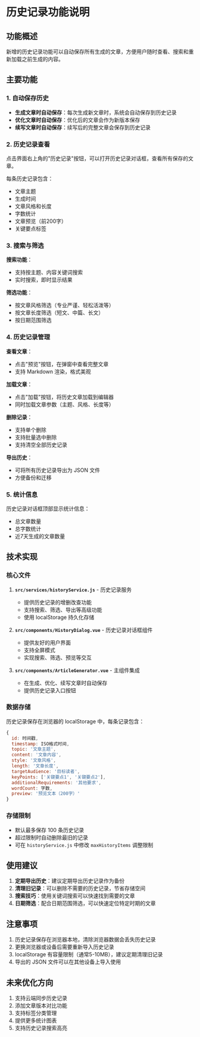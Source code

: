 # 历史记录功能说明

## 功能概述

新增的历史记录功能可以自动保存所有生成的文章，方便用户随时查看、搜索和重新加载之前生成的内容。

## 主要功能

### 1. 自动保存历史
- **生成文章时自动保存**：每次生成新文章时，系统会自动保存到历史记录
- **优化文章时自动保存**：优化后的文章会作为新版本保存
- **续写文章时自动保存**：续写后的完整文章会保存到历史记录

### 2. 历史记录查看
点击界面右上角的"历史记录"按钮，可以打开历史记录对话框，查看所有保存的文章。

每条历史记录包含：
- 文章主题
- 生成时间
- 文章风格和长度
- 字数统计
- 文章预览（前200字）
- 关键要点标签

### 3. 搜索与筛选

**搜索功能**：
- 支持按主题、内容关键词搜索
- 实时搜索，即时显示结果

**筛选功能**：
- 按文章风格筛选（专业严谨、轻松活泼等）
- 按文章长度筛选（短文、中篇、长文）
- 按日期范围筛选

### 4. 历史记录管理

**查看文章**：
- 点击"预览"按钮，在弹窗中查看完整文章
- 支持 Markdown 渲染，格式美观

**加载文章**：
- 点击"加载"按钮，将历史文章加载到编辑器
- 同时加载文章参数（主题、风格、长度等）

**删除记录**：
- 支持单个删除
- 支持批量选中删除
- 支持清空全部历史记录

**导出历史**：
- 可将所有历史记录导出为 JSON 文件
- 方便备份和迁移

### 5. 统计信息

历史记录对话框顶部显示统计信息：
- 总文章数量
- 总字数统计
- 近7天生成的文章数量

## 技术实现

### 核心文件

1. **`src/services/historyService.js`** - 历史记录服务
   - 提供历史记录的增删改查功能
   - 支持搜索、筛选、导出等高级功能
   - 使用 localStorage 持久化存储

2. **`src/components/HistoryDialog.vue`** - 历史记录对话框组件
   - 提供友好的用户界面
   - 支持全屏模式
   - 实现搜索、筛选、预览等交互

3. **`src/components/ArticleGenerator.vue`** - 主组件集成
   - 在生成、优化、续写文章时自动保存
   - 提供历史记录入口按钮

### 数据存储

历史记录保存在浏览器的 localStorage 中，每条记录包含：

```javascript
{
  id: 时间戳,
  timestamp: ISO格式时间,
  topic: '文章主题',
  content: '文章内容',
  style: '文章风格',
  length: '文章长度',
  targetAudience: '目标读者',
  keyPoints: ['关键要点1', '关键要点2'],
  additionalRequirements: '其他要求',
  wordCount: 字数,
  preview: '预览文本（200字）'
}
```

### 存储限制

- 默认最多保存 100 条历史记录
- 超过限制时自动删除最旧的记录
- 可在 `historyService.js` 中修改 `maxHistoryItems` 调整限制

## 使用建议

1. **定期导出历史**：建议定期导出历史记录作为备份
2. **清理旧记录**：可以删除不需要的历史记录，节省存储空间
3. **搜索技巧**：使用关键词搜索可以快速找到需要的文章
4. **日期筛选**：配合日期范围筛选，可以快速定位特定时期的文章

## 注意事项

1. 历史记录保存在浏览器本地，清除浏览器数据会丢失历史记录
2. 更换浏览器或设备后需要重新导入历史记录
3. localStorage 有容量限制（通常5-10MB），建议定期清理旧记录
4. 导出的 JSON 文件可以在其他设备上导入使用

## 未来优化方向

1. 支持云端同步历史记录
2. 添加文章版本对比功能
3. 支持标签分类管理
4. 提供更多统计图表
5. 支持历史记录搜索高亮
